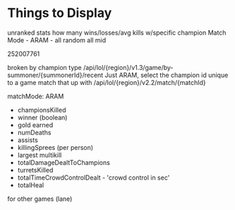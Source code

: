 # Things to Display

unranked stats
how many wins/losses/avg kills w/specific champion
Match Mode - ARAM - all random all mid

252007761

broken by champion type
/api/lol/{region}/v1.3/game/by-summoner/{summonerId}/recent
Just ARAM, select the champion id
unique to a game
match that up with /api/lol/{region}/v2.2/match/{matchId}

matchMode: ARAM
  * championsKilled
  * winner (boolean)
  * gold earned
  * numDeaths
  * assists
  * killingSprees (per person)
  * largest multikill
  * totalDamageDealtToChampions
  * turretsKilled
  * totalTimeCrowdControlDealt - 'crowd control in sec'
  * totalHeal

  for other games (lane)

